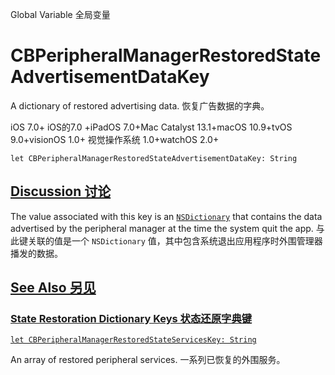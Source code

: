 Global Variable 全局变量

# CBPeripheralManagerRestoredStateAdvertisementDataKey

A dictionary of restored advertising data.
恢复广告数据的字典。

iOS 7.0+ iOS的7.0 +iPadOS 7.0+Mac Catalyst 13.1+macOS 10.9+tvOS 9.0+visionOS 1.0+ 视觉操作系统 1.0+watchOS 2.0+

```
let CBPeripheralManagerRestoredStateAdvertisementDataKey: String
```



## [Discussion 讨论](https://developer.apple.com/documentation/corebluetooth/cbperipheralmanagerrestoredstateadvertisementdatakey#Discussion)

The value associated with this key is an [`NSDictionary`](https://developer.apple.com/documentation/foundation/nsdictionary) that contains the data advertised by the peripheral manager at the time the system quit the app.
与此键关联的值是一个 `NSDictionary` 值，其中包含系统退出应用程序时外围管理器播发的数据。



## [See Also 另见](https://developer.apple.com/documentation/corebluetooth/cbperipheralmanagerrestoredstateadvertisementdatakey#see-also)

### [State Restoration Dictionary Keys 状态还原字典键](https://developer.apple.com/documentation/corebluetooth/cbperipheralmanagerrestoredstateadvertisementdatakey#State-Restoration-Dictionary-Keys)

[`let CBPeripheralManagerRestoredStateServicesKey: String`](https://developer.apple.com/documentation/corebluetooth/cbperipheralmanagerrestoredstateserviceskey)

An array of restored peripheral services.
一系列已恢复的外围服务。
